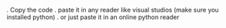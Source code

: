 . Copy the code
. paste it in any reader like visual studios (make sure you installed python)
. or just paste it in an online python reader

